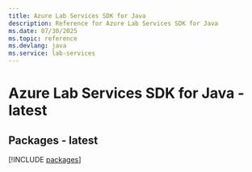 ```yaml
---
title: Azure Lab Services SDK for Java
description: Reference for Azure Lab Services SDK for Java
ms.date: 07/30/2025
ms.topic: reference
ms.devlang: java
ms.service: lab-services
---
```

# Azure Lab Services SDK for Java - latest
## Packages - latest
[!INCLUDE [packages](lab-services-index.md)]